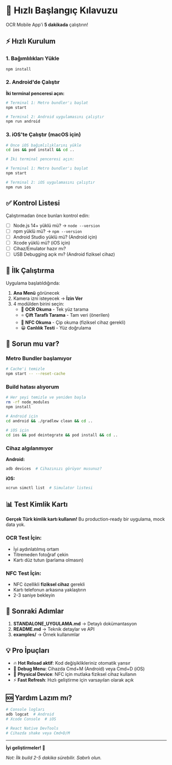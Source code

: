 # 🚀 Hızlı Başlangıç Kılavuzu

OCR Mobile App'i **5 dakikada** çalıştırın!

## ⚡ Hızlı Kurulum

### 1. Bağımlılıkları Yükle
```bash
npm install
```

### 2. Android'de Çalıştır

**İki terminal penceresi açın:**

```bash
# Terminal 1: Metro bundler'ı başlat
npm start
```

```bash
# Terminal 2: Android uygulamasını çalıştır
npm run android
```

### 3. iOS'te Çalıştır (macOS için)

```bash
# Önce iOS bağımlılıklarını yükle
cd ios && pod install && cd ..

# İki terminal penceresi açın:
```

```bash
# Terminal 1: Metro bundler'ı başlat
npm start
```

```bash
# Terminal 2: iOS uygulamasını çalıştır
npm run ios
```

## ✅ Kontrol Listesi

Çalıştırmadan önce bunları kontrol edin:

- [ ] Node.js 14+ yüklü mü? → `node --version`
- [ ] npm yüklü mü? → `npm --version`
- [ ] Android Studio yüklü mü? (Android için)
- [ ] Xcode yüklü mü? (iOS için)
- [ ] Cihaz/Emulator hazır mı?
- [ ] USB Debugging açık mı? (Android fiziksel cihaz)

## 📱 İlk Çalıştırma

Uygulama başlatıldığında:

1. **Ana Menü** görünecek
2. Kamera izni isteyecek → **İzin Ver**
3. 4 modülden birini seçin:
   - 📄 **OCR Okuma** - Tek yüz tarama
   - ⭐ **Çift Taraflı Tarama** - Tam veri (önerilen)
   - 📱 **NFC Okuma** - Çip okuma (fiziksel cihaz gerekli)
   - 😀 **Canlılık Testi** - Yüz doğrulama

## 🐛 Sorun mu var?

### Metro Bundler başlamıyor
```bash
# Cache'i temizle
npm start -- --reset-cache
```

### Build hatası alıyorum
```bash
# Her şeyi temizle ve yeniden başla
rm -rf node_modules
npm install

# Android için
cd android && ./gradlew clean && cd ..

# iOS için
cd ios && pod deintegrate && pod install && cd ..
```

### Cihaz algılanmıyor

**Android:**
```bash
adb devices  # Cihazınızı görüyor musunuz?
```

**iOS:**
```bash
xcrun simctl list  # Simulator listesi
```

## 📊 Test Kimlik Kartı

**Gerçek Türk kimlik kartı kullanın!** Bu production-ready bir uygulama, mock data yok.

### OCR Test İçin:
- İyi aydınlatılmış ortam
- Titremeden fotoğraf çekin
- Kartı düz tutun (parlama olmasın)

### NFC Test İçin:
- NFC özellikli **fiziksel cihaz** gerekli
- Kartı telefonun arkasına yaklaştırın
- 2-3 saniye bekleyin

## 🎯 Sonraki Adımlar

1. **STANDALONE_UYGULAMA.md** → Detaylı dokümantasyon
2. **README.md** → Teknik detaylar ve API
3. **examples/** → Örnek kullanımlar

## 💡 Pro İpuçları

- 🔥 **Hot Reload aktif**: Kod değişiklikleriniz otomatik yansır
- 🐛 **Debug Menu**: Cihazda Cmd+M (Android) veya Cmd+D (iOS)
- 📱 **Physical Device**: NFC için mutlaka fiziksel cihaz kullanın
- ⚡ **Fast Refresh**: Hızlı geliştirme için varsayılan olarak açık

## 🆘 Yardım Lazım mı?

```bash
# Console logları
adb logcat  # Android
# Xcode Console  # iOS

# React Native DevTools
# Cihazda shake veya Cmd+D/M
```

---

**İyi geliştirmeler! 🎉**

*Not: İlk build 2-5 dakika sürebilir. Sabırlı olun.*
